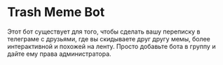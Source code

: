 # Trash Meme Bot

Этот бот существует для того, чтобы сделать вашу переписку в телеграме с друзьями, где вы скидываете друг другу мемы,
более интерактивной и похожей на ленту. Просто добавьте бота в группу и дайте ему права администратора.